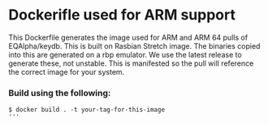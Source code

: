 # Dockerifle used for ARM support

This Dockerfile generates the image used for ARM and ARM 64 pulls of EQAlpha/keydb. This is built on Rasbian Stretch image. The binaries copied into this are generated on a rbp emulator. We use the latest release to generate these, not unstable. This is manifested so the pull will reference the correct image for your system.

### Build using the following:
```
$ docker build . -t your-tag-for-this-image
'''

